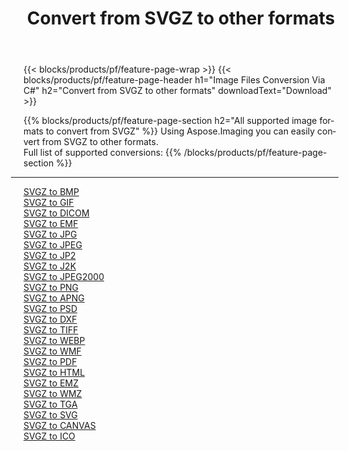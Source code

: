 ﻿---
title: Convert from SVGZ to other formats 
weight: 3920
url: /net/conversion/from/svgz 
lang: en
langdirlevel: 2
locales: zh-hans,ja,it,ru,de,es,fr,nl,id,lt,pl,pt,vi,tr,ko,zh-hant,ar,hi,th,sv,cs,uk,he
description: Using Aspose.Imaging you can easily convert from SVGZ to other formats
---

{{< blocks/products/pf/feature-page-wrap >}}
{{< blocks/products/pf/feature-page-header h1="Image Files Conversion Via C#" h2="Convert from SVGZ to other formats" downloadText="Download" >}}


{{% blocks/products/pf/feature-page-section  h2="All supported image formats to convert from SVGZ" %}}
Using Aspose.Imaging you can easily convert from SVGZ to other formats.
<br/>
Full list of supported conversions:
{{% /blocks/products/pf/feature-page-section %}}
<div class="container-fluid productfamilypage bg-gray">
    <div class="convertypes bg-gray agp-content section">
        <div class="container">
		<hr style="margin-left:-20px;"/>
		<div class="row other-converters">
		    <div class='col-md-2 other-converter remove-lp remove-rp'><a href="/imaging/net/conversion/svgz-to-bmp" >SVGZ to BMP</a></div><div class='col-md-2 other-converter remove-lp remove-rp'><a href="/imaging/net/conversion/svgz-to-gif" >SVGZ to GIF</a></div><div class='col-md-2 other-converter remove-lp remove-rp'><a href="/imaging/net/conversion/svgz-to-dicom" >SVGZ to DICOM</a></div><div class='col-md-2 other-converter remove-lp remove-rp'><a href="/imaging/net/conversion/svgz-to-emf" >SVGZ to EMF</a></div><div class='col-md-2 other-converter remove-lp remove-rp'><a href="/imaging/net/conversion/svgz-to-jpg" >SVGZ to JPG</a></div><div class='col-md-2 other-converter remove-lp remove-rp'><a href="/imaging/net/conversion/svgz-to-jpeg" >SVGZ to JPEG</a></div><div class='col-md-2 other-converter remove-lp remove-rp'><a href="/imaging/net/conversion/svgz-to-jp2" >SVGZ to JP2</a></div><div class='col-md-2 other-converter remove-lp remove-rp'><a href="/imaging/net/conversion/svgz-to-j2k" >SVGZ to J2K</a></div><div class='col-md-2 other-converter remove-lp remove-rp'><a href="/imaging/net/conversion/svgz-to-jpeg2000" >SVGZ to JPEG2000</a></div><div class='col-md-2 other-converter remove-lp remove-rp'><a href="/imaging/net/conversion/svgz-to-png" >SVGZ to PNG</a></div><div class='col-md-2 other-converter remove-lp remove-rp'><a href="/imaging/net/conversion/svgz-to-apng" >SVGZ to APNG</a></div><div class='col-md-2 other-converter remove-lp remove-rp'><a href="/imaging/net/conversion/svgz-to-psd" >SVGZ to PSD</a></div><div class='col-md-2 other-converter remove-lp remove-rp'><a href="/imaging/net/conversion/svgz-to-dxf" >SVGZ to DXF</a></div><div class='col-md-2 other-converter remove-lp remove-rp'><a href="/imaging/net/conversion/svgz-to-tiff" >SVGZ to TIFF</a></div><div class='col-md-2 other-converter remove-lp remove-rp'><a href="/imaging/net/conversion/svgz-to-webp" >SVGZ to WEBP</a></div><div class='col-md-2 other-converter remove-lp remove-rp'><a href="/imaging/net/conversion/svgz-to-wmf" >SVGZ to WMF</a></div><div class='col-md-2 other-converter remove-lp remove-rp'><a href="/imaging/net/conversion/svgz-to-pdf" >SVGZ to PDF</a></div><div class='col-md-2 other-converter remove-lp remove-rp'><a href="/imaging/net/conversion/svgz-to-html" >SVGZ to HTML</a></div><div class='col-md-2 other-converter remove-lp remove-rp'><a href="/imaging/net/conversion/svgz-to-emz" >SVGZ to EMZ</a></div><div class='col-md-2 other-converter remove-lp remove-rp'><a href="/imaging/net/conversion/svgz-to-wmz" >SVGZ to WMZ</a></div><div class='col-md-2 other-converter remove-lp remove-rp'><a href="/imaging/net/conversion/svgz-to-tga" >SVGZ to TGA</a></div><div class='col-md-2 other-converter remove-lp remove-rp'><a href="/imaging/net/conversion/svgz-to-svg" >SVGZ to SVG</a></div><div class='col-md-2 other-converter remove-lp remove-rp'><a href="/imaging/net/conversion/svgz-to-canvas" >SVGZ to CANVAS</a></div><div class='col-md-2 other-converter remove-lp remove-rp'><a href="/imaging/net/conversion/svgz-to-ico" >SVGZ to ICO</a></div>
                </div>
        </div>
    </div>
</div>
<br/>

